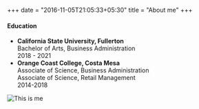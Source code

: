 +++
date = "2016-11-05T21:05:33+05:30"
title = "About me"
+++


#### Education


* **California State University, Fullerton**  
Bachelor of Arts, Business Administration<br>
2018 - 2021
* **Orange Coast College, Costa Mesa**  
Associate of Science, Business Administration<br>
Associate of Science, Retail Management<br>
2014-2018  

![This is me][1]

[1]: /img/about.jpg
